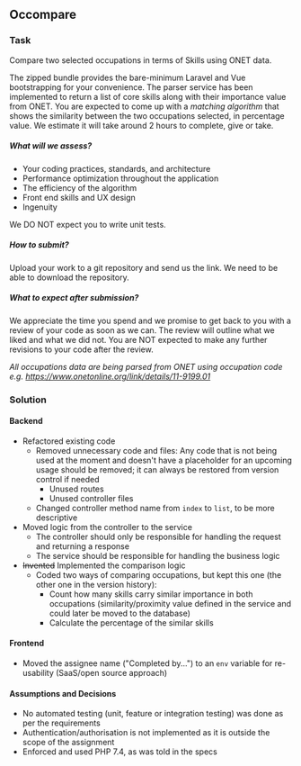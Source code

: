 
## Occompare

### Task
Compare two selected occupations in terms of Skills using ONET data. 

The zipped bundle provides the bare-minimum Laravel and Vue bootstrapping for your convenience. The parser service has been implemented to return a list of core skills along with their importance value from ONET. You are expected to come up with a *matching algorithm* that shows the similarity between the two occupations selected, in percentage value. We estimate it will take around 2 hours to complete, give or take.

##### What will we assess?
- Your coding practices, standards, and architecture
- Performance optimization throughout the application
- The efficiency of the algorithm
- Front end skills and UX design
- Ingenuity

We DO NOT expect you to write unit tests.

##### How to submit?
Upload your work to a git repository and send us the link. We need to be able to download the repository.

##### What to expect after submission?
We appreciate the time you spend and we promise to get back to you with a review of your code as soon as we can. The review will outline what we liked and what we did not. You are NOT expected to make any further revisions to your code after the review.

*All occupations data are being parsed from ONET using occupation code e.g. https://www.onetonline.org/link/details/11-9199.01*

### Solution

#### Backend
- Refactored existing code
  - Removed unnecessary code and files: Any code that is not being used at the moment and doesn't have a placeholder for an upcoming usage should be removed; it can always be restored from version control if needed
    - Unused routes
    - Unused controller files
  - Changed controller method name from `index` to `list`, to be more descriptive
- Moved logic from the controller to the service
  - The controller should only be responsible for handling the request and returning a response
  - The service should be responsible for handling the business logic
- ~~Invented~~ Implemented the comparison logic 
  - Coded two ways of comparing occupations, but kept this one (the other one in the version history):
    - Count how many skills carry similar importance in both occupations (similarity/proximity value defined in the service and could later be moved to the database)
    - Calculate the percentage of the similar skills

#### Frontend
- Moved the assignee name ("Completed by...") to an `env` variable for re-usability (SaaS/open source approach)

#### Assumptions and Decisions
- No automated testing (unit, feature or integration testing) was done as per the requirements
- Authentication/authorisation is not implemented as it is outside the scope of the assignment
- Enforced and used PHP 7.4, as was told in the specs
